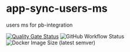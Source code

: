 # app-sync-users-ms
users ms for pb-integration

[![Quality Gate Status](https://sonarcloud.io/api/project_badges/measure?project=storytime_app-sync-users-ms&metric=alert_status)](https://sonarcloud.io/dashboard?id=storytime_app-sync-users-ms)
<img alt="GitHub Workflow Status" src="https://img.shields.io/github/workflow/status/storytime/app-sync-users-ms/Build%20artifact">
<img alt="Docker Image Size (latest semver)" src="https://img.shields.io/docker/image-size/bobobo/app-sync-users-ms">